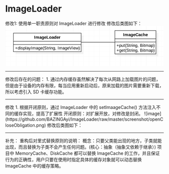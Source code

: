 # ImageLoader
修改1:
使用单一职责原则对 ImageLoader 进行修改
修改后类图如下：
  ![image](https://github.com/BAZINGAyi/ImageLoader/raw/master/screenshot/singleObligation.png)
<hr/>
修改后存在的问题：
1. 通过内存缓存虽然解决了每次从网路上加载图片的问题，但是由于设备的内存有限，每当应用重新启动后，原来加载的图片需要重新下载，所以考虑引入 SD 卡缓存功能。
<hr/>
修改 1.
根据开闭原则，通过 ImageLoader 中的 setImaageCache() 方法注入不同的缓存实现，提高了扩展性
开闭原则：对扩展开放，对修改是封闭。
![image](https://github.com/BAZINGAyi/ImageLoader/raw/master/screenshot/openCloseObligation.png)
修改后类图如下：

 <hr/>
 补充：
 重构后对里式替换原则的说明：
 概念：只要父类能出现的地方，子类就能出现，而且替换为子类不会产生任何问题。(核心：抽象（抽象又依赖于继承）)
 项目中 MemoryCache、DiskCache 都可以替换 ImageCache 的工作，并且保证行为的正确性，用户只要在使用时指定具体的缓存对象就可以动态替换 ImageCache 中的缓存策略。
